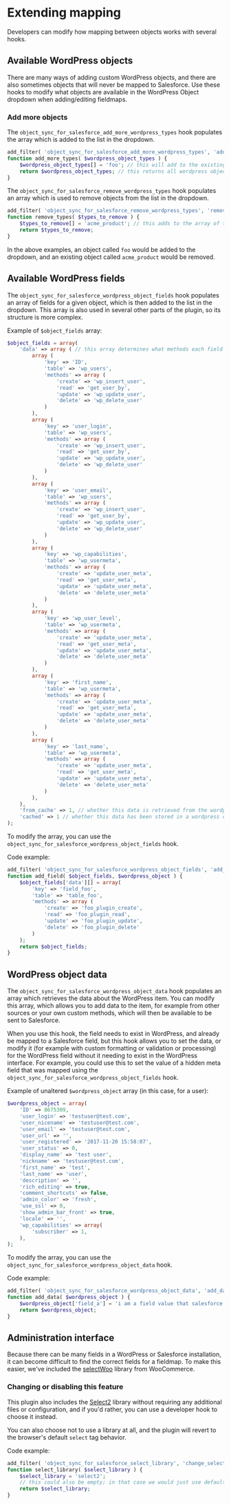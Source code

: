 # Extending mapping

Developers can modify how mapping between objects works with several hooks.

## Available WordPress objects

There are many ways of adding custom WordPress objects, and there are also sometimes objects that will never be mapped to Salesforce. Use these hooks to modify what objects are available in the WordPress Object dropdown when adding/editing fieldmaps.

### Add more objects

The `object_sync_for_salesforce_add_more_wordpress_types` hook populates the array which is added to the list in the dropdown.

```php
add_filter( 'object_sync_for_salesforce_add_more_wordpress_types', 'add_more_types', 10, 1 );
function add_more_types( $wordpress_object_types ) {
    $wordpress_object_types[] = 'foo'; // this will add to the existing types.
    return $wordpress_object_types; // this returns all wordpress object types to the plugin
}
```

The `object_sync_for_salesforce_remove_wordpress_types` hook populates an array which is used to remove objects from the list in the dropdown.

```php
add_filter( 'object_sync_for_salesforce_remove_wordpress_types', 'remove_types', 10, 1 );
function remove_types( $types_to_remove ) {
    $types_to_remove[] = 'acme_product'; // this adds to the array of types to ignore
    return $types_to_remove;
}
```

In the above examples, an object called `foo` would be added to the dropdown, and an existing object called `acme_product` would be removed.

## Available WordPress fields

The `object_sync_for_salesforce_wordpress_object_fields` hook populates an array of fields for a given object, which is then added to the list in the dropdown. This array is also used in several other parts of the plugin, so its structure is more complex.

Example of `$object_fields` array:

```php
$object_fields = array(
    'data' => array ( // this array determines what methods each field uses to deal with its data
        array (
            'key' => 'ID',
            'table' => 'wp_users',
            'methods' => array (
                'create' => 'wp_insert_user',
                'read' => 'get_user_by',
                'update' => 'wp_update_user',
                'delete' => 'wp_delete_user'
            )
        ),
        array (
            'key' => 'user_login',
            'table' => 'wp_users',
            'methods' => array (
                'create' => 'wp_insert_user',
                'read' => 'get_user_by',
                'update' => 'wp_update_user',
                'delete' => 'wp_delete_user'
            )
        ),
        array (
            'key' => 'user_email',
            'table' => 'wp_users',
            'methods' => array (
                'create' => 'wp_insert_user',
                'read' => 'get_user_by',
                'update' => 'wp_update_user',
                'delete' => 'wp_delete_user'
            )
        ),
        array (
            'key' => 'wp_capabilities',
            'table' => 'wp_usermeta',
            'methods' => array (
                'create' => 'update_user_meta',
                'read' => 'get_user_meta',
                'update' => 'update_user_meta',
                'delete' => 'delete_user_meta'
            )
        ),
        array (
            'key' => 'wp_user_level',
            'table' => 'wp_usermeta',
            'methods' => array (
                'create' => 'update_user_meta',
                'read' => 'get_user_meta',
                'update' => 'update_user_meta',
                'delete' => 'delete_user_meta'
            )
        ),
        array (
            'key' => 'first_name',
            'table' => 'wp_usermeta',
            'methods' => array (
                'create' => 'update_user_meta',
                'read' => 'get_user_meta',
                'update' => 'update_user_meta',
                'delete' => 'delete_user_meta'
            )
        ),
        array (
            'key' => 'last_name',
            'table' => 'wp_usermeta',
            'methods' => array (
                'create' => 'update_user_meta',
                'read' => 'get_user_meta',
                'update' => 'update_user_meta',
                'delete' => 'delete_user_meta'
            )
        ),
    ),
    'from_cache' => 1, // whether this data is retrieved from the wordpress cache
    'cached' => 1 // whether this data has been stored in a wordpress cache
);
```

To modify the array, you can use the `object_sync_for_salesforce_wordpress_object_fields` hook.

Code example:

```php
add_filter( 'object_sync_for_salesforce_wordpress_object_fields', 'add_field', 10, 2 );
function add_field( $object_fields, $wordpress_object ) {
    $object_fields['data'][] = array(
        'key' => 'field_foo',
        'table' => 'table_foo',
        'methods' => array (
            'create' => 'foo_plugin_create',
            'read' => 'foo_plugin_read',
            'update' => 'foo_plugin_update',
            'delete' => 'foo_plugin_delete'
        )
    );
    return $object_fields;
}
```

## WordPress object data

The `object_sync_for_salesforce_wordpress_object_data` hook populates an array which retrieves the data about the WordPress item. You can modify this array, which allows you to add data to the item, for example from other sources or your own custom methods, which will then be available to be sent to Salesforce.

When you use this hook, the field needs to exist in WordPress, and already be mapped to a Salesforce field, but this hook allows you to set the data, or modify it (for example with custom formatting or validation or processing) for the WordPress field without it needing to exist in the WordPress interface. For example, you could use this to set the value of a hidden meta field that was mapped using the `object_sync_for_salesforce_wordpress_object_fields` hook.

Example of unaltered `$wordpress_object` array (in this case, for a user):

```php
$wordpress_object = array(
    'ID' => 8675309,
    'user_login' => 'testuser@test.com',
    'user_nicename' => 'testuser@test.com',
    'user_email' => 'testuser@test.com',
    'user_url' => '',
    'user_registered' => '2017-11-20 15:58:07',
    'user_status' => 0,
    'display_name' => 'test user',
    'nickname' => 'testuser@test.com',
    'first_name' => 'test',
    'last_name' => 'user',
    'description' => '',
    'rich_editing' => true,
    'comment_shortcuts' => false,
    'admin_color' => 'fresh',
    'use_ssl' => 0,
    'show_admin_bar_front' => true,
    'locale' => '',
    'wp_capabilities' => array(
        'subscriber' => 1,
    ),
);
```

To modify the array, you can use the `object_sync_for_salesforce_wordpress_object_data` hook.

Code example:

```php
add_filter( 'object_sync_for_salesforce_wordpress_object_data', 'add_data', 10, 1 );
function add_data( $wordpress_object ) {
    $wordpress_object['field_a'] = 'i am a field value that salesforce wants to store but WordPress does not care about';
    return $wordpress_object;
}
```

## Administration interface

Because there can be many fields in a WordPress or Salesforce installation, it can become difficult to find the correct fields for a fieldmap. To make this easier, we've included the [selectWoo](https://woocommerce.wordpress.com/2017/08/08/selectwoo-an-accessible-replacement-for-select2/) library from WooCommerce.

### Changing or disabling this feature

This plugin also includes the [Select2](https://select2.org/) library without requiring any additional files or configuration, and if you'd rather, you can use a developer hook to choose it instead.

You can also choose not to use a library at all, and the plugin will revert to the browser's default `select` tag behavior.

Code example:

```php
add_filter( 'object_sync_for_salesforce_select_library', 'change_select_library', 10, 1 );
function select_library( $select_library ) {
	$select_library = 'select2';
	// this could also be empty; in that case we would just use default browser select
	return $select_library;
}
```
